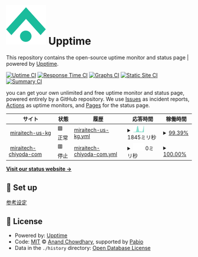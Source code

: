 # ![](assets/upptime-icon.svg) Upptime

This repository contains the open-source uptime monitor and status page | powered by [Upptime](https://github.com/upptime/upptime).

[![Uptime CI](https://github.com/hst1189/upptime/workflows/Uptime%20CI/badge.svg)](https://github.com/hst1189/upptime/actions?query=workflow%3A%22Uptime+CI%22)
[![Response Time CI](https://github.com/hst1189/upptime/workflows/Response%20Time%20CI/badge.svg)](https://github.com/hst1189/upptime/actions?query=workflow%3A%22Response+Time+CI%22)
[![Graphs CI](https://github.com/hst1189/upptime/workflows/Graphs%20CI/badge.svg)](https://github.com/hst1189/upptime/actions?query=workflow%3A%22Graphs+CI%22)
[![Static Site CI](https://github.com/hst1189/upptime/workflows/Static%20Site%20CI/badge.svg)](https://github.com/hst1189/upptime/actions?query=workflow%3A%22Static+Site+CI%22)
[![Summary CI](https://github.com/hst1189/upptime/workflows/Summary%20CI/badge.svg)](https://github.com/hst1189/upptime/actions?query=workflow%3A%22Summary+CI%22)

you can get your own unlimited and free uptime monitor and status page, powered entirely by a GitHub repository. We use [Issues](https://github.com/hst1189/upptime/issues) as incident reports, [Actions](https://github.com/hst1189/upptime/actions) as uptime monitors, and [Pages](https://hst1189.github.io/upptime) for the status page.

<!--start: status pages-->
<!-- This summary is generated by Upptime (https://github.com/upptime/upptime) -->
<!-- Do not edit this manually, your changes will be overwritten -->
<!-- prettier-ignore -->
| サイト | 状態 | 履歴 | 応答時間 | 稼働時間 |
| --- | ------ | ------- | ------------- | ------ |
| <img alt="" src="https://mirai-tech.dpdns.org/img/favicon.ico" height="13"> [miraitech-us-kg](https://mirai-tech.dpdns.org/) | 🟩 正常 | [miraitech-us-kg.yml](https://github.com/hst1189/upptime/commits/HEAD/history/miraitech-us-kg.yml) | <details><summary><img alt="応答時間グラフ" src="./graphs/miraitech-us-kg/response-time-week.png" height="20"> 1845ミリ秒</summary><br><a href="https://status.grapehut.dpdns.org/history/miraitech-us-kg"><img alt="応答時間 2028" src="https://img.shields.io/endpoint?url=https%3A%2F%2Fraw.githubusercontent.com%2Fhst1189%2Fupptime%2FHEAD%2Fapi%2Fmiraitech-us-kg%2Fresponse-time.json"></a><br><a href="https://status.grapehut.dpdns.org/history/miraitech-us-kg"><img alt="24時間 応答時間 5492" src="https://img.shields.io/endpoint?url=https%3A%2F%2Fraw.githubusercontent.com%2Fhst1189%2Fupptime%2FHEAD%2Fapi%2Fmiraitech-us-kg%2Fresponse-time-day.json"></a><br><a href="https://status.grapehut.dpdns.org/history/miraitech-us-kg"><img alt="7日 応答時間 1845" src="https://img.shields.io/endpoint?url=https%3A%2F%2Fraw.githubusercontent.com%2Fhst1189%2Fupptime%2FHEAD%2Fapi%2Fmiraitech-us-kg%2Fresponse-time-week.json"></a><br><a href="https://status.grapehut.dpdns.org/history/miraitech-us-kg"><img alt="30日 応答時間 2260" src="https://img.shields.io/endpoint?url=https%3A%2F%2Fraw.githubusercontent.com%2Fhst1189%2Fupptime%2FHEAD%2Fapi%2Fmiraitech-us-kg%2Fresponse-time-month.json"></a><br><a href="https://status.grapehut.dpdns.org/history/miraitech-us-kg"><img alt="1年 応答時間 2028" src="https://img.shields.io/endpoint?url=https%3A%2F%2Fraw.githubusercontent.com%2Fhst1189%2Fupptime%2FHEAD%2Fapi%2Fmiraitech-us-kg%2Fresponse-time-year.json"></a></details> | <details><summary><a href="https://status.grapehut.dpdns.org/history/miraitech-us-kg">99.39%</a></summary><a href="https://status.grapehut.dpdns.org/history/miraitech-us-kg"><img alt="稼働時間 69.47%" src="https://img.shields.io/endpoint?url=https%3A%2F%2Fraw.githubusercontent.com%2Fhst1189%2Fupptime%2FHEAD%2Fapi%2Fmiraitech-us-kg%2Fuptime.json"></a><br><a href="https://status.grapehut.dpdns.org/history/miraitech-us-kg"><img alt="24時間の稼働時間 100.00%" src="https://img.shields.io/endpoint?url=https%3A%2F%2Fraw.githubusercontent.com%2Fhst1189%2Fupptime%2FHEAD%2Fapi%2Fmiraitech-us-kg%2Fuptime-day.json"></a><br><a href="https://status.grapehut.dpdns.org/history/miraitech-us-kg"><img alt="7日間の稼働時間 99.39%" src="https://img.shields.io/endpoint?url=https%3A%2F%2Fraw.githubusercontent.com%2Fhst1189%2Fupptime%2FHEAD%2Fapi%2Fmiraitech-us-kg%2Fuptime-week.json"></a><br><a href="https://status.grapehut.dpdns.org/history/miraitech-us-kg"><img alt="30日の稼働時間 96.70%" src="https://img.shields.io/endpoint?url=https%3A%2F%2Fraw.githubusercontent.com%2Fhst1189%2Fupptime%2FHEAD%2Fapi%2Fmiraitech-us-kg%2Fuptime-month.json"></a><br><a href="https://status.grapehut.dpdns.org/history/miraitech-us-kg"><img alt="1年の稼働時間 69.47%" src="https://img.shields.io/endpoint?url=https%3A%2F%2Fraw.githubusercontent.com%2Fhst1189%2Fupptime%2FHEAD%2Fapi%2Fmiraitech-us-kg%2Fuptime-year.json"></a></details>
| <img alt="" src="https://miraitech-chiyoda.com/img/favicon.ico" height="13"> [miraitech-chiyoda-com](https://miraitech-chiyoda.com/) | 🟥 停止 | [miraitech-chiyoda-com.yml](https://github.com/hst1189/upptime/commits/HEAD/history/miraitech-chiyoda-com.yml) | <details><summary><img alt="応答時間グラフ" src="./graphs/miraitech-chiyoda-com/response-time-week.png" height="20"> 0ミリ秒</summary><br><a href="https://status.grapehut.dpdns.org/history/miraitech-chiyoda-com"><img alt="応答時間 0" src="https://img.shields.io/endpoint?url=https%3A%2F%2Fraw.githubusercontent.com%2Fhst1189%2Fupptime%2FHEAD%2Fapi%2Fmiraitech-chiyoda-com%2Fresponse-time.json"></a><br><a href="https://status.grapehut.dpdns.org/history/miraitech-chiyoda-com"><img alt="24時間 応答時間 0" src="https://img.shields.io/endpoint?url=https%3A%2F%2Fraw.githubusercontent.com%2Fhst1189%2Fupptime%2FHEAD%2Fapi%2Fmiraitech-chiyoda-com%2Fresponse-time-day.json"></a><br><a href="https://status.grapehut.dpdns.org/history/miraitech-chiyoda-com"><img alt="7日 応答時間 0" src="https://img.shields.io/endpoint?url=https%3A%2F%2Fraw.githubusercontent.com%2Fhst1189%2Fupptime%2FHEAD%2Fapi%2Fmiraitech-chiyoda-com%2Fresponse-time-week.json"></a><br><a href="https://status.grapehut.dpdns.org/history/miraitech-chiyoda-com"><img alt="30日 応答時間 0" src="https://img.shields.io/endpoint?url=https%3A%2F%2Fraw.githubusercontent.com%2Fhst1189%2Fupptime%2FHEAD%2Fapi%2Fmiraitech-chiyoda-com%2Fresponse-time-month.json"></a><br><a href="https://status.grapehut.dpdns.org/history/miraitech-chiyoda-com"><img alt="1年 応答時間 0" src="https://img.shields.io/endpoint?url=https%3A%2F%2Fraw.githubusercontent.com%2Fhst1189%2Fupptime%2FHEAD%2Fapi%2Fmiraitech-chiyoda-com%2Fresponse-time-year.json"></a></details> | <details><summary><a href="https://status.grapehut.dpdns.org/history/miraitech-chiyoda-com">100.00%</a></summary><a href="https://status.grapehut.dpdns.org/history/miraitech-chiyoda-com"><img alt="稼働時間 31.49%" src="https://img.shields.io/endpoint?url=https%3A%2F%2Fraw.githubusercontent.com%2Fhst1189%2Fupptime%2FHEAD%2Fapi%2Fmiraitech-chiyoda-com%2Fuptime.json"></a><br><a href="https://status.grapehut.dpdns.org/history/miraitech-chiyoda-com"><img alt="24時間の稼働時間 100.00%" src="https://img.shields.io/endpoint?url=https%3A%2F%2Fraw.githubusercontent.com%2Fhst1189%2Fupptime%2FHEAD%2Fapi%2Fmiraitech-chiyoda-com%2Fuptime-day.json"></a><br><a href="https://status.grapehut.dpdns.org/history/miraitech-chiyoda-com"><img alt="7日間の稼働時間 100.00%" src="https://img.shields.io/endpoint?url=https%3A%2F%2Fraw.githubusercontent.com%2Fhst1189%2Fupptime%2FHEAD%2Fapi%2Fmiraitech-chiyoda-com%2Fuptime-week.json"></a><br><a href="https://status.grapehut.dpdns.org/history/miraitech-chiyoda-com"><img alt="30日の稼働時間 100.00%" src="https://img.shields.io/endpoint?url=https%3A%2F%2Fraw.githubusercontent.com%2Fhst1189%2Fupptime%2FHEAD%2Fapi%2Fmiraitech-chiyoda-com%2Fuptime-month.json"></a><br><a href="https://status.grapehut.dpdns.org/history/miraitech-chiyoda-com"><img alt="1年の稼働時間 31.49%" src="https://img.shields.io/endpoint?url=https%3A%2F%2Fraw.githubusercontent.com%2Fhst1189%2Fupptime%2FHEAD%2Fapi%2Fmiraitech-chiyoda-com%2Fuptime-year.json"></a></details>

<!--end: status pages-->

[**Visit our status website →**](https://hst1189.github.io/upptime)

## 📄 Set up

[参考设定](SETUP.md)

## 📄 License

- Powered by: [Upptime](https://github.com/upptime/upptime)
- Code: [MIT](./LICENSE) © [Anand Chowdhary](https://anandchowdhary.com), supported by [Pabio](https://pabio.com)
- Data in the `./history` directory: [Open Database License](https://opendatacommons.org/licenses/odbl/1-0/)
